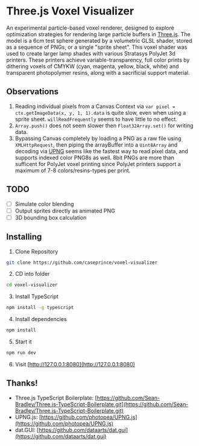 # Three.js Voxel Visualizer

An experimental particle-based voxel renderer, designed to explore optimization strategies for rendering large particle buffers in [Three.js](https://threejs.org/). The model is a 6cm test sphere generated by a volumetric GLSL shader, stored as a sequence of PNGs, or a single "sprite sheet". This voxel shader was used to create larger lamp shades with various Stratasys PolyJet 3d printers. These printers achieve variable-transparency, full color prints by dithering voxels of CMYKW (cyan, magenta, yellow, black, white) and transparent photopolymer resins, along with a sacrificial support material.

## Observations

1. Reading individual pixels from a Canvas Context via `var pixel = ctx.getImageData(x, y, 1, 1).data` is quite slow, even when using a sprite sheet. `willReadFrequently` seems to have little to no effect.
1. `Array.push()` does not seem slower then `Float32Array.set()` for writing data.
1. Bypassing Canvas completely by loading a PNG as a raw file using `XMLHttpRequest`, then piping the arrayBuffer into a `Uint8Array` and decoding via [UPNG](https://github.com/photopea/UPNG.js) seems like the fastest way to read pixel data, and supports indexed color PNG8s as well. 8bit PNGs are more than sufficent for PolyJet voxel printing since PolyJet printers support a maximum of 7-8 colors/resins-types per print.

## TODO

-   [ ] Simulate color blending
-   [ ] Output sprites directly as animated PNG
-   [ ] 3D bounding box calculation

## Installing

1. Clone Repository

```bash
git clone https://github.com/caseprince/voxel-visualizer
```

2. CD into folder

```bash
cd voxel-visualizer
```

3. Install TypeScript

```bash
npm install -g typescript
```

4. Install dependencies

```bash
npm install
```

5. Start it

```bash
npm run dev
```

6. Visit [http://127.0.0.1:8080](http://127.0.0.1:8080)

## Thanks!

-   Three.js TypeScript Boilerplate: [https://github.com/Sean-Bradley/Three.js-TypeScript-Boilerplate.git](https://github.com/Sean-Bradley/Three.js-TypeScript-Boilerplate.git)
-   UPNG.js: [https://github.com/photopea/UPNG.js](https://github.com/photopea/UPNG.js)
-   dat.GUI: [https://github.com/dataarts/dat.gui](https://github.com/dataarts/dat.gui)
